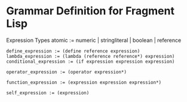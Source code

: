 # Grammar Definition for Fragment Lisp

Expression Types
    atomic := numeric | stringliteral | boolean | reference

    define_expression := (define reference expression)
    lambda_expression := (lambda (reference reference*) expression)
    conditional_expression := (if expression expression expression)

    operator_expression := (operator expression*)
    
    function_expression := (expression expression expression*)

    self_expression := (expression)
